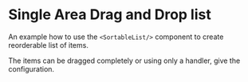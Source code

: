 # Single Area Drag and Drop list

An example how to use the `<SortableList/>` component to create reorderable list of items.

The items can be dragged completely or using only a handler, give the configuration.